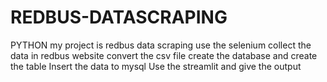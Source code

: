 # REDBUS-DATASCRAPING
PYTHON
my project is redbus data scraping use the selenium 
collect the data in redbus website 
convert the csv file 
create the database and create the table 
Insert the data to mysql
Use the streamlit and give the output

